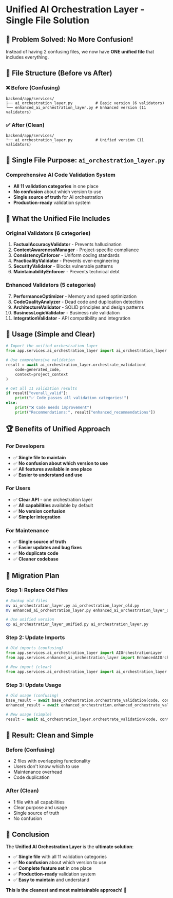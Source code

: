 # Unified AI Orchestration Layer - Single File Solution

## 🎯 **Problem Solved: No More Confusion!**

Instead of having 2 confusing files, we now have **ONE unified file** that includes everything.

## 📁 **File Structure (Before vs After)**

### **❌ Before (Confusing)**
```
backend/app/services/
├── ai_orchestration_layer.py          # Basic version (6 validators)
└── enhanced_ai_orchestration_layer.py # Enhanced version (11 validators)
```

### **✅ After (Clean)**
```
backend/app/services/
└── ai_orchestration_layer.py          # Unified version (11 validators)
```

## 🎯 **Single File Purpose: `ai_orchestration_layer.py`**

### **Comprehensive AI Code Validation System**
- **All 11 validation categories** in one place
- **No confusion** about which version to use
- **Single source of truth** for AI orchestration
- **Production-ready** validation system

## 🚀 **What the Unified File Includes**

### **Original Validators (6 categories)**
1. **FactualAccuracyValidator** - Prevents hallucination
2. **ContextAwarenessManager** - Project-specific compliance
3. **ConsistencyEnforcer** - Uniform coding standards
4. **PracticalityValidator** - Prevents over-engineering
5. **SecurityValidator** - Blocks vulnerable patterns
6. **MaintainabilityEnforcer** - Prevents technical debt

### **Enhanced Validators (5 categories)**
7. **PerformanceOptimizer** - Memory and speed optimization
8. **CodeQualityAnalyzer** - Dead code and duplication detection
9. **ArchitectureValidator** - SOLID principles and design patterns
10. **BusinessLogicValidator** - Business rule validation
11. **IntegrationValidator** - API compatibility and integration

## 🎯 **Usage (Simple and Clear)**

```python
# Import the unified orchestration layer
from app.services.ai_orchestration_layer import ai_orchestration_layer

# Use comprehensive validation
result = await ai_orchestration_layer.orchestrate_validation(
    code=generated_code,
    context=project_context
)

# Get all 11 validation results
if result["overall_valid"]:
    print("✅ Code passes all validation categories!")
else:
    print("❌ Code needs improvement")
    print("Recommendations:", result["enhanced_recommendations"])
```

## 🏆 **Benefits of Unified Approach**

### **For Developers**
- ✅ **Single file to maintain**
- ✅ **No confusion about which version to use**
- ✅ **All features available in one place**
- ✅ **Easier to understand and use**

### **For Users**
- ✅ **Clear API** - one orchestration layer
- ✅ **All capabilities** available by default
- ✅ **No version confusion**
- ✅ **Simpler integration**

### **For Maintenance**
- ✅ **Single source of truth**
- ✅ **Easier updates and bug fixes**
- ✅ **No duplicate code**
- ✅ **Cleaner codebase**

## 🎯 **Migration Plan**

### **Step 1: Replace Old Files**
```bash
# Backup old files
mv ai_orchestration_layer.py ai_orchestration_layer_old.py
mv enhanced_ai_orchestration_layer.py enhanced_ai_orchestration_layer_old.py

# Use unified version
cp ai_orchestration_layer_unified.py ai_orchestration_layer.py
```

### **Step 2: Update Imports**
```python
# Old imports (confusing)
from app.services.ai_orchestration_layer import AIOrchestrationLayer
from app.services.enhanced_ai_orchestration_layer import EnhancedAIOrchestrationLayer

# New import (clear)
from app.services.ai_orchestration_layer import ai_orchestration_layer
```

### **Step 3: Update Usage**
```python
# Old usage (confusing)
base_result = await base_orchestration.orchestrate_validation(code, context)
enhanced_result = await enhanced_orchestration.enhanced_orchestrate_validation(code, context)

# New usage (simple)
result = await ai_orchestration_layer.orchestrate_validation(code, context)
```

## 🎯 **Result: Clean and Simple**

### **Before (Confusing)**
- 2 files with overlapping functionality
- Users don't know which to use
- Maintenance overhead
- Code duplication

### **After (Clean)**
- 1 file with all capabilities
- Clear purpose and usage
- Single source of truth
- No confusion

## 🚀 **Conclusion**

The **Unified AI Orchestration Layer** is the **ultimate solution**:

- ✅ **Single file** with all 11 validation categories
- ✅ **No confusion** about which version to use
- ✅ **Complete feature set** in one place
- ✅ **Production-ready** validation system
- ✅ **Easy to maintain** and understand

**This is the cleanest and most maintainable approach!** 🎉
